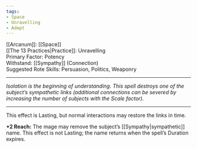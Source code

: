 ```yaml
---
tags:
- Space
- Unravelling
- Adept
---
```


[[Arcanum]]: [[Space]]\
[[The 13 Practices|Practice]]: Unravelling\
Primary Factor: Potency\
Withstand: [[Sympathy]] (Connection)\
Suggested Rote Skills: Persuasion, Politics, Weaponry

---

_Isolation is the beginning of understanding. This spell destroys one of the subject’s sympathetic links (additional connections can be severed by increasing the number of subjects with the Scale factor)._

---

This effect is Lasting, but normal interactions may restore the links in time.

**+2 Reach:** The mage may remove the subject’s [[Sympathy|sympathetic]] name. This effect is not Lasting; the name returns when the spell’s Duration expires.